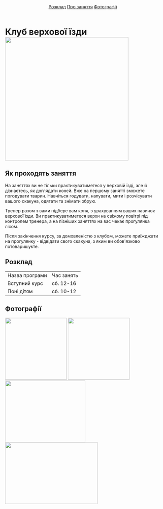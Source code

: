 <html>
    <body>
        <header>
            <a href="#shedule">Розклад</a> <a href="#lessons">Про заняття</a> <a href="#photos">Фотографії</a>
        </header>
        <main>
            <h1>Клуб верхової їзди<br/><img src="/uploads/2020/11/horse-4692916_1920_0_1605250570.jpg" width="400px"/></h1>
            <h2 id="lessons">Як проходять заняття</h2>
            <p>На заняттях ви не тільки практикуватиметеся у верховій їзді, але й дізнаєтесь, як доглядати коней. Вже на першому занятті зможете погодувати тварин. Навчіться годувати, напувати, мити і розчісувати вашого скакуна, одягати та знімати збрую.</p>
            <p>Тренер разом з вами підбере вам коня, з урахуванням ваших навичок верхової їзди. Ви практикуватиметеся верхи на свіжому повітрі під контролем тренера, а на пізніших заняттях на вас чекає прогулянка лісом.</p>
            <p>Після закінчення курсу, за домовленістю з клубом, можете приїжджати на прогулянку - відвідати свого скакуна, з яким ви обов'язково потоваришуєте.</p>
            <h2 id="shedule">Розклад</h2>
            <table>
                <tr>
                    <td>Назва програми</td>
                    <td>Час занять</td>
                </tr>
                <tr>
                    <td>Вступний курс</td>
                    <td>сб. 12-16</td>
                </tr>
                <tr>
                    <td>Поні дітям</td>
                    <td>сб. 10-12</td>
                </tr>
            </table>
            <h2 id="photos">Фотографії</h2>
            <img src="/uploads/2020/11/horse-3419146_1920_0_1605250570.jpg" height="200px"/> <img src="/uploads/2020/11/horse-4475581_1920_0_1605250570.jpg" height="200px"/><br/>
            <img src="/uploads/2020/11/saddle-792822_1920_0_1605250570.jpg" height="200px" width="260px"/> <img src="/uploads/2020/11/horses-2904536_1920_0_1605250570.jpg" height="200px" width="300px"/>
        </main>
    </body>
</html>
